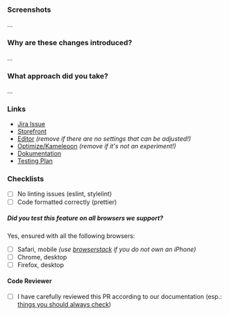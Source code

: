 ### Screenshots

...

### Why are these changes introduced?

...

### What approach did you take?

...

### Links

- [Jira Issue](url)
- [Storefront](url)
- [Editor](url) _(remove if there are no settings that can be adjusted!)_
- [Optimize/Kameleoon](url) _(remove if it's not an experiment!)_
- [Dokumentation](url)
- [Testing Plan](url)


### Checklists

- [ ] No linting issues (eslint, stylelint)
- [ ] Code formatted correctly (prettier)

##### Did you test this feature on all browsers we support?

Yes, ensured with all the following browsers:

- [ ] Safari, mobile _(use [browserstack](https://www.browserstack.com/) if you do not own an iPhone)_
- [ ] Chrome, desktop
- [ ] Firefox, desktop

#### Code Reviewer

- [ ] I have carefully reviewed this PR according to our documentation (esp.: [things you should always check](https://www.notion.so/thorborn/Dinge-die-man-immer-checken-sollte-f1d2ddf4a3e848a79197d1cf505ba7a6))
